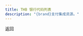```yaml
---
title: THB 银行代码列表
description: "{brand}支付集成资源。"
---
```


<x-button handle="back" to="/docs/banks">返回</x-button>

<x-subbanks-table :data="$subbanks"/>